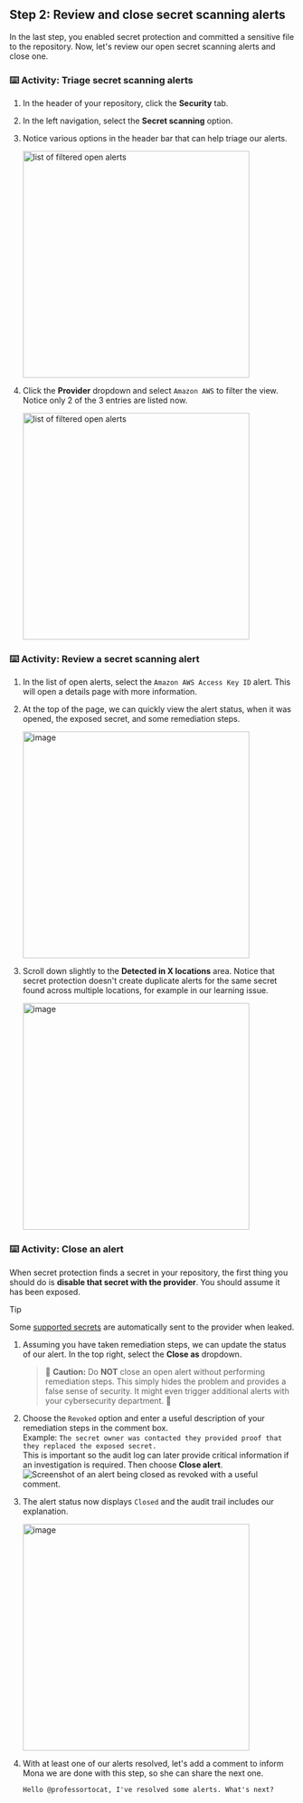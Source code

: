 ## Step 2: Review and close secret scanning alerts

In the last step, you enabled secret protection and committed a sensitive file to the repository. Now, let's review our open secret scanning alerts and close one.

### :keyboard: Activity: Triage secret scanning alerts

1. In the header of your repository, click the **Security** tab.

2. In the left navigation, select the **Secret scanning** option.

3. Notice various options in the header bar that can help triage our alerts.

   <img width="400" alt="list of filtered open alerts" src="https://github.com/user-attachments/assets/2926c12f-2d39-4ea1-a8dd-816442f332b4" />

4. Click the **Provider** dropdown and select `Amazon AWS` to filter the view. Notice only 2 of the 3 entries are listed now.

   <img width="400" alt="list of filtered open alerts" src="https://github.com/user-attachments/assets/8623dec7-5199-4c5b-8c5e-1b812106a510" />

### :keyboard: Activity: Review a secret scanning alert

1. In the list of open alerts, select the `Amazon AWS Access Key ID` alert. This will open a details page with more information.

2. At the top of the page, we can quickly view the alert status, when it was opened, the exposed secret, and some remediation steps.

   <img width="400" alt="image" src="https://github.com/user-attachments/assets/61700b67-234c-47ae-a4de-552be25cc2bf" />

3. Scroll down slightly to the **Detected in X locations** area. Notice that secret protection doesn't create duplicate alerts for the same secret found across multiple locations, for example in our learning issue.

   <img width="400" alt="image" src="https://github.com/user-attachments/assets/8c842a86-3e43-4cfe-a57d-60c129008548" />

### :keyboard: Activity: Close an alert

When secret protection finds a secret in your repository, the first thing you should do is **disable that secret with the provider**. You should assume it has been exposed.

> [!TIP]
> Some [supported secrets](https://docs.github.com/en/code-security/secret-scanning/introduction/supported-secret-scanning-patterns#default-patterns) are automatically sent to the provider when leaked.

1. Assuming you have taken remediation steps, we can update the status of our alert. In the top right, select the **Close as** dropdown.

   > 🚨 **Caution:** Do **NOT** close an open alert without performing remediation steps. This simply hides the problem and provides a false sense of security. It might even trigger additional alerts with your cybersecurity department. 🤦

2. Choose the `Revoked` option and enter a useful description of your remediation steps in the comment box.</br>
   Example: `The secret owner was contacted they provided proof that they replaced the exposed secret.`</br>
   This is important so the audit log can later provide critical information if an investigation is required. Then choose **Close alert**.
   ![Screenshot of an alert being closed as revoked with a useful comment.](https://github.com/user-attachments/assets/17a6485a-5372-4268-849b-b55834cf89f2)

4. The alert status now displays `Closed` and the audit trail includes our explanation.

   <img width="400" alt="image" src="https://github.com/user-attachments/assets/2f0f9a29-90ab-41f0-abe8-b17f75adc42e" />

5. With at least one of our alerts resolved, let's add a comment to inform Mona we are done with this step, so she can share the next one.

   ```txt
   Hello @professortocat, I've resolved some alerts. What's next?
   ```
